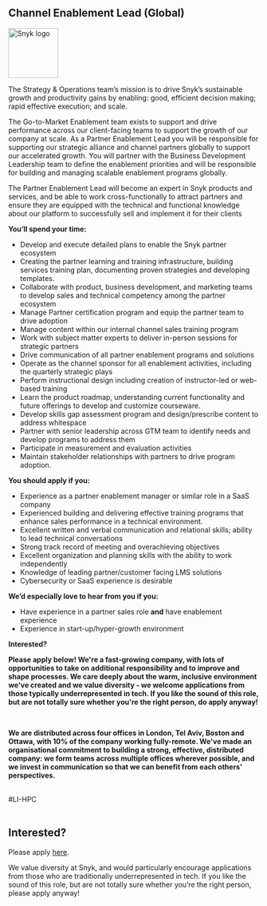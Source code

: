Channel Enablement Lead (Global)
---

<img src="https://res.cloudinary.com/snyk/image/upload/v1537345894/press-kit/brand/logo-black.png" width="100" alt="Snyk logo" />

<p><span style="font-weight: 400;">The Strategy &amp; Operations team’s mission is to drive Snyk’s sustainable growth and productivity gains by enabling: good, efficient decision making; rapid effective execution; and scale.</span></p>
<p><span style="font-weight: 400;">The Go-to-Market Enablement team exists to support and drive performance across our client-facing teams to support the growth of our company at scale. As a Partner Enablement Lead you will be responsible for supporting our strategic alliance and channel partners globally to support our accelerated growth. You will partner with the Business Development Leadership team to define the enablement priorities and will be responsible for building and managing scalable enablement programs globally.&nbsp;</span></p>
<p><span style="font-weight: 400;">The Partner Enablement Lead will become an expert in Snyk products and services, and be able to work cross-functionally to attract partners and ensure they are equipped with the technical and functional knowledge about our platform to successfully sell and implement it for their clients</span></p>
<p><strong>You’ll spend your time:</strong></p>
<ul>
<li style="font-weight: 400;"><span style="font-weight: 400;">Develop and execute detailed plans to enable the Snyk partner ecosystem</span></li>
<li style="font-weight: 400;"><span style="font-weight: 400;">Creating the partner learning and training infrastructure, building services training plan, documenting proven strategies and developing templates.</span></li>
<li style="font-weight: 400;"><span style="font-weight: 400;">Collaborate with product, business development, and marketing teams to develop sales and technical competency among the partner ecosystem</span></li>
<li style="font-weight: 400;"><span style="font-weight: 400;">Manage Partner certification program and equip the partner team to drive adoption</span></li>
<li style="font-weight: 400;"><span style="font-weight: 400;">Manage content within our internal channel sales training program</span></li>
<li style="font-weight: 400;"><span style="font-weight: 400;">Work with subject matter experts to deliver in-person sessions for strategic partners</span></li>
<li style="font-weight: 400;"><span style="font-weight: 400;">Drive communication of all partner enablement programs and solutions</span></li>
<li style="font-weight: 400;"><span style="font-weight: 400;">Operate as the channel sponsor for all enablement activities, including the quarterly strategic plays</span></li>
<li style="font-weight: 400;"><span style="font-weight: 400;">Perform instructional design including creation of instructor-led or web-based training</span></li>
<li style="font-weight: 400;"><span style="font-weight: 400;">Learn the product roadmap, understanding current functionality and future offerings to develop and customize courseware.</span></li>
<li style="font-weight: 400;"><span style="font-weight: 400;">Develop skills gap assessment program and design/prescribe content to address whitespace</span></li>
<li style="font-weight: 400;"><span style="font-weight: 400;">Partner with senior leadership across GTM team to identify needs and develop programs to address them</span></li>
<li style="font-weight: 400;"><span style="font-weight: 400;">Participate in measurement and evaluation activities</span></li>
<li style="font-weight: 400;"><span style="font-weight: 400;">Maintain stakeholder relationships with partners to drive program adoption.</span></li>
</ul>
<p><strong>You should apply if you:&nbsp;</strong></p>
<ul>
<li style="font-weight: 400;"><span style="font-weight: 400;">Experience as a partner enablement manager or similar role in a SaaS company</span></li>
<li style="font-weight: 400;"><span style="font-weight: 400;">Experienced building and delivering effective training programs that enhance sales performance in a technical environment.</span></li>
<li style="font-weight: 400;"><span style="font-weight: 400;">Excellent written and verbal communication and relational skills; ability to lead technical conversations</span></li>
<li style="font-weight: 400;"><span style="font-weight: 400;">Strong track record of meeting and overachieving objectives</span></li>
<li style="font-weight: 400;"><span style="font-weight: 400;">Excellent organization and planning skills with the ability to work independently</span></li>
<li style="font-weight: 400;"><span style="font-weight: 400;">Knowledge of leading partner/customer facing LMS solutions</span></li>
<li style="font-weight: 400;"><span style="font-weight: 400;">Cybersecurity or SaaS experience is desirable</span></li>
</ul>
<p><strong>We’d especially love to hear from you if you:</strong></p>
<ul>
<li style="font-weight: 400;"><span style="font-weight: 400;">Have experience in a partner sales role </span><strong>and</strong><span style="font-weight: 400;"> have enablement experience</span></li>
<li style="font-weight: 400;"><span style="font-weight: 400;">Experience in start-up/hyper-growth environment</span></li>
</ul>
<p><strong>Interested?</strong></p>
<p><strong>Please apply below! We're a fast-growing company, with lots of opportunities to take on additional responsibility and to improve and shape processes. We care deeply about the warm, inclusive environment we've created and we value diversity - we welcome applications from those typically underrepresented in tech. If you like the sound of this role, but are not totally sure whether you're the right person, do apply anyway!</strong></p>
<p>&nbsp;</p>
<p><strong>We are distributed across four offices in London, Tel Aviv, Boston and Ottawa, with 10% of the company working fully-remote. We've made an organisational commitment to building a strong, effective, distributed company: we form teams across multiple offices wherever possible, and we invest in communication so that we can benefit from each others' perspectives.</strong></p>
<p><br>#LI-HPC<br><br></p>

Interested?
---

Please apply [here](https://boards.greenhouse.io/snyk/jobs/5360959002#app).

We value diversity at Snyk, and would particularly encourage applications from those who are traditionally underrepresented in tech.
If you like the sound of this role, but are not totally sure whether you’re the right person, please apply anyway!
